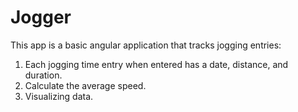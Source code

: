 # Jogger

This app is a basic angular application that tracks jogging entries:
1. Each jogging time entry when entered has a date, distance, and duration.
2. Calculate the average speed.
3. Visualizing data.

